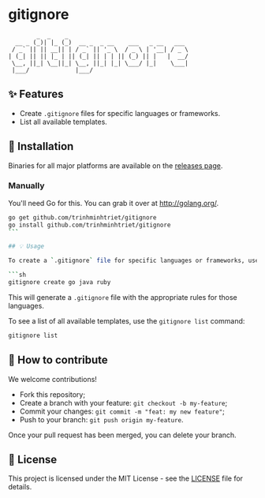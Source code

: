 # gitignore

```text
        _  _    _
  __ _ (_)| |_ (_)  __ _  _ __    ___   _ __   ___
 / _` || || __|| | / _` || '_ \  / _ \ | '__| / _ \
| (_| || || |_ | || (_| || | | || (_) || |   |  __/
 \__, ||_| \__||_| \__, ||_| |_| \___/ |_|    \___|
 |___/             |___/
```

## ✨ Features

- Create `.gitignore` files for specific languages or frameworks.
- List all available templates.

## 🚀 Installation

Binaries for all major platforms are available on the
[releases page](https://github.com/trinhminhtriet/gitignore/releases).

### Manually

You'll need Go for this. You can grab it over at http://golang.org/.

````sh
go get github.com/trinhminhtriet/gitignore
go install github.com/trinhminhtriet/gitignore
```

## 💡 Usage

To create a `.gitignore` file for specific languages or frameworks, use the `gitignore create` command followed by the names of the templates you want to include. For example, to create a `.gitignore` file for Go, Java, and Ruby, you would run:

```sh
gitignore create go java ruby
````

This will generate a `.gitignore` file with the appropriate rules for those languages.

To see a list of all available templates, use the `gitignore list` command:

```sh
gitignore list
```

## 🤝 How to contribute

We welcome contributions!

- Fork this repository;
- Create a branch with your feature: `git checkout -b my-feature`;
- Commit your changes: `git commit -m "feat: my new feature"`;
- Push to your branch: `git push origin my-feature`.

Once your pull request has been merged, you can delete your branch.

## 📝 License

This project is licensed under the MIT License - see the [LICENSE](LICENSE) file for details.
